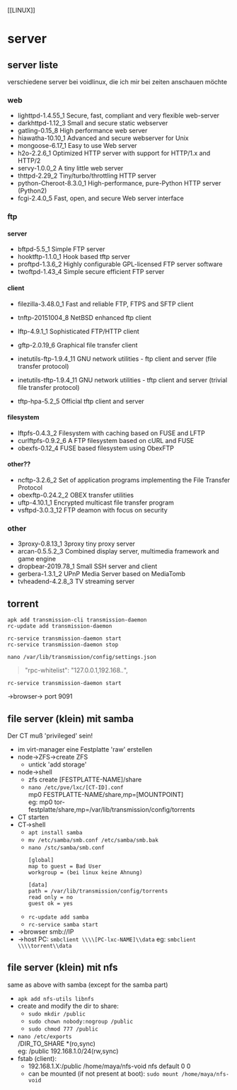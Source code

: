 [[LINUX]]
# server

## server liste
verschiedene server bei voidlinux, die ich mir bei zeiten anschauen möchte

### web
* lighttpd-1.4.55_1                    Secure, fast, compliant and very flexible web-server
* darkhttpd-1.12_3                     Small and secure static webserver
* gatling-0.15_8                       High performance web server
* hiawatha-10.10_1                     Advanced and secure webserver for Unix
* mongoose-6.17_1                      Easy to use Web server
* h2o-2.2.6_1                          Optimized HTTP server with support for HTTP/1.x and HTTP/2
* servy-1.0.0_2                        A tiny little web server
* thttpd-2.29_2                        Tiny/turbo/throttling HTTP server
* python-Cheroot-8.3.0_1               High-performance, pure-Python HTTP server (Python2)
* fcgi-2.4.0_5                         Fast, open, and secure Web server interface

### ftp
#### server
* bftpd-5.5_1                  Simple FTP server
* hooktftp-1.1.0_1             Hook based tftp server
* proftpd-1.3.6_2              Highly configurable GPL-licensed FTP server software
* twoftpd-1.43_4               Simple secure efficient FTP server

#### client
* filezilla-3.48.0_1           Fast and reliable FTP, FTPS and SFTP client
* tnftp-20151004_8             NetBSD enhanced ftp client
* lftp-4.9.1_1                 Sophisticated FTP/HTTP client
* gftp-2.0.19_6                Graphical file transfer client

* inetutils-ftp-1.9.4_11       GNU network utilities - ftp client and server (file transfer protocol)
* inetutils-tftp-1.9.4_11      GNU network utilities - tftp client and server (trivial file transfer protocol)
* tftp-hpa-5.2_5               Official tftp client and server

#### filesystem
* lftpfs-0.4.3_2               Filesystem with caching based on FUSE and LFTP
* curlftpfs-0.9.2_6            A FTP filesystem based on cURL and FUSE
* obexfs-0.12_4                FUSE based filesystem using ObexFTP

#### other??
* ncftp-3.2.6_2                Set of application programs implementing the File Transfer Protocol
* obexftp-0.24.2_2             OBEX transfer utilities
* uftp-4.10.1_1                Encrypted multicast file transfer program
* vsftpd-3.0.3_12              FTP deamon with focus on security

### other
* 3proxy-0.8.13_1                      3proxy tiny proxy server
* arcan-0.5.5.2_3                      Combined display server, multimedia framework and game engine
* dropbear-2019.78_1                   Small SSH server and client
* gerbera-1.3.1_2                      UPnP Media Server based on MediaTomb
* tvheadend-4.2.8_3                    TV streaming server

## torrent
```
apk add transmission-cli transmission-daemon  
rc-update add transmission-daemon  

rc-service transmission-daemon start  
rc-service transmission-daemon stop  

```  

`nano /var/lib/transmission/config/settings.json`  
>"rpc-whitelist": "127.0.0.1,192.168.*.*",  

`rc-service transmission-daemon start`  

->browser-> port 9091


## file server (klein) mit samba  
Der CT muß 'privileged' sein!

* im virt-manager eine Festplatte 'raw' erstellen  
* node->ZFS->create ZFS  
    * untick 'add storage'  
* node->shell  
    * zfs create [FESTPLATTE-NAME]/share  
    * `nano /etc/pve/lxc/[CT-ID].conf`  
        mp0 FESTPLATTE-NAME/share,mp=[MOUNTPOINT]  
        eg: mp0 tor-festplatte/share,mp=/var/lib/transmission/config/torrents  
* CT starten   
* CT->shell  
    * `apt install samba`
    * `mv /etc/samba/smb.conf /etc/samba/smb.bak`
    * `nano /stc/samba/smb.conf`  
        ```
        [global]  
        map to guest = Bad User  
        workgroup = (bei linux keine Ahnung)  
        
        [data]  
        path = /var/lib/transmission/config/torrents  
        read only = no  
        guest ok = yes  
        ```  
    * `rc-update add samba`  
    * `rc-service samba start`
* ->browser   smb://IP
* ->host PC: `smbclient \\\\[PC-lxc-NAME]\\data`
    eg: `smbclient \\\\torrent\\data`
      
## file server (klein) mit nfs
same as above with samba (except for the samba part)  
* `apk add nfs-utils libnfs`
* create and modify the dir to share:
    * `sudo mkdir /public`
    * `sudo chown nobody:nogroup /public`
    * `sudo chmod 777 /public`
* `nano /etc/exports`  
    /DIR_TO_SHARE *(ro,sync)  
    eg: /public 192.168.1.0/24(rw,sync)
* fstab (client):
    * 192.168.1.X:/public /home/maya/nfs-void nfs default 0 0 
    * can be mounted (if not present at boot): `sudo mount /home/maya/nfs-void`


